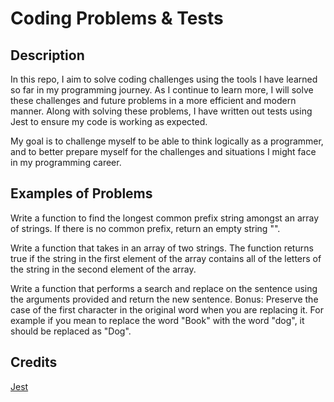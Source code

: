 # Coding Problems & Tests

## Description
    
In this repo, I aim to solve coding challenges using the tools I have learned so far in my programming journey. As I continue to learn more, I will solve these challenges and future problems in a more efficient and modern manner. Along with solving these problems, I have written out tests using Jest to ensure my code is working as expected.

My goal is to challenge myself to be able to think logically as a programmer, and to better prepare myself for the challenges and situations I might face in my programming career.

## Examples of Problems

Write a function to find the longest common prefix string amongst an array of strings.
If there is no common prefix, return an empty string "".  

Write a function that takes in an array of two strings. The function returns true if the string in the first element of the array contains all of the letters of the string in the second element of the array.  

Write a function that performs a search and replace on the sentence using the arguments provided and return the new sentence.
Bonus: Preserve the case of the first character in the original word when you are replacing it. For example if you mean to replace the word "Book" with the word "dog", it should be replaced as "Dog".
    
## Credits
    
[Jest](https://jestjs.io/)